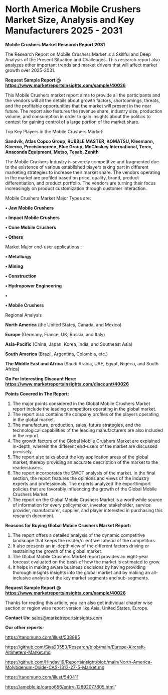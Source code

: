 # North America Mobile Crushers Market Size, Analysis and Key Manufacturers 2025 - 2031

<strong>Mobile Crushers Market Research Report 2031</strong>

The Research Report on Mobile Crushers Market is a Skillful and Deep Analysis of the Present Situation and Challenges. This research report also analyzes other important trends and market drivers that will affect market growth over 2025-2031.

<strong>Request Sample Report @ <a href=https://www.marketreportsinsights.com/sample/40026>https://www.marketreportsinsights.com/sample/40026</a></strong>

This Mobile Crushers market report aims to provide all the participants and the vendors will all the details about growth factors, shortcomings, threats, and the profitable opportunities that the market will present in the near future. The report also features the revenue share, industry size, production volume, and consumption in order to gain insights about the politics to contest for gaining control of a large portion of the market share.

Top Key Players in the Mobile Crushers Market:

<strong>Sandvik, Atlas Copco Group, RUBBLE MASTER, KOMATSU, Kleemann, Kiverco, Precisioncreen, Blue Group, McCloskey International, Terex, Anaconda Equipment, Metso, Tesab, Zenith</strong>

The Mobile Crushers Industry is severely competitive and fragmented due to the existence of various established players taking part in different marketing strategies to increase their market share. The vendors operating in the market are profiled based on price, quality, brand, product differentiation, and product portfolio. The vendors are turning their focus increasingly on product customization through customer interaction.

Mobile Crushers Market Major Types are:

<strong>•  Jaw Mobile Crushers

•  Impact Mobile Crushers

•  Cone Mobile Crushers

•  Others</strong>

Market Major end-user applications :

<strong>•  Metallurgy

•  Mining

•  Construction

•  Hydropower Engineering

•  

•  Mobile Crushers</strong>

Regional Analysis

</u><strong><b>North America</b></strong> (the United States, Canada, and Mexico)

<strong><b>Europe </b></strong>(Germany, France, UK, Russia, and Italy)

<strong><b>Asia-Pacific</b></strong> (China, Japan, Korea, India, and Southeast Asia)

<strong><b>South America</b></strong> (Brazil, Argentina, Colombia, etc.)

<strong><b>The Middle East and Africa</b></strong> (Saudi Arabia, UAE, Egypt, Nigeria, and South Africa)

<strong>Go For Interesting Discount Here: <a href=https://www.marketreportsinsights.com/discount/40026>https://www.marketreportsinsights.com/discount/40026</a></strong>

<strong>Points Covered in The Report:</strong>
<ol>
  <li>The major points considered in the Global Mobile Crushers Market report include the leading competitors operating in the global market.</li>
  <li>The report also contains the company profiles of the players operating in the global market.</li>
  <li>The manufacture, production, sales, future strategies, and the technological capabilities of the leading manufacturers are also included in the report.</li>
  <li>The growth factors of the Global Mobile Crushers Market are explained in-depth, wherein the different end-users of the market are discussed precisely.</li>
  <li>The report also talks about the key application areas of the global market, thereby providing an accurate description of the market to the readers/users.</li>
  <li>The report incorporates the SWOT analysis of the market. In the final section, the report features the opinions and views of the industry experts and professionals. The experts analyzed the export/import policies that are favorably influencing the growth of the Global Mobile Crushers Market.</li>
  <li>The report on the Global Mobile Crushers Market is a worthwhile source of information for every policymaker, investor, stakeholder, service provider, manufacturer, supplier, and player interested in purchasing this research document.</li>
</ol>
<strong>Reasons for Buying Global Mobile Crushers Market Report:</strong>

<ol>
  <li>The report offers a detailed analysis of the dynamic competitive landscape that keeps the reader/client well ahead of the competitors.</li>
  <li>It also presents an in-depth view of the different factors driving or restraining the growth of the global market.</li>
  <li>The Global Mobile Crushers Market report provides an eight-year forecast evaluated on the basis of how the market is estimated to grow.</li>
  <li>It helps in making aware business decisions by having providing thorough insights insights into the global market and by making an all-inclusive analysis of the key market segments and sub-segments.</li>
</ol>
<strong>Request Sample Report @ <a href=https://www.marketreportsinsights.com/sample/40026>https://www.marketreportsinsights.com/sample/40026</a></strong>


Thanks for reading this article; you can also get individual chapter wise section or region wise report version like Asia, United States, Europe.

<strong>Contact Us:</strong>
sales@marketreportsinsights.com

<strong>Our other reports:</strong>

<a href=https://tanomuno.com/illust/538885>https://tanomuno.com/illust/538885</a>

<a href=https://github.com/Siya23553/Research/blob/main/Europe-Aircraft-Altimeters-Market.md>https://github.com/Siya23553/Research/blob/main/Europe-Aircraft-Altimeters-Market.md</a>

<a href=https://github.com/Hindavii9/Reportsinsight/blob/main/North-America-Molybdenum-Oxide-CAS-1313-27-5-Market.md>https://github.com/Hindavii9/Reportsinsight/blob/main/North-America-Molybdenum-Oxide-CAS-1313-27-5-Market.md</a>

<a href=https://tanomuno.com/illust/540411>https://tanomuno.com/illust/540411</a>

<a href=https://ameblo.jp/cargo656/entry-12892077805.html>https://ameblo.jp/cargo656/entry-12892077805.html</a>"
